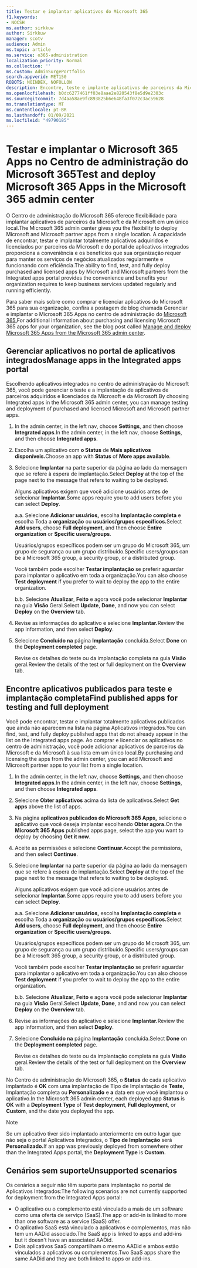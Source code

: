 ```yaml
---
title: Testar e implantar aplicativos do Microsoft 365
f1.keywords:
- NOCSH
ms.author: sirkkuw
author: Sirkkuw
manager: scotv
audience: Admin
ms.topic: article
ms.service: o365-administration
localization_priority: Normal
ms.collection: ''
ms.custom: AdminSurgePortfolio
search.appverid: MET150
ROBOTS: NOINDEX, NOFOLLOW
description: Encontre, teste e implante aplicativos de parceiros da Microsoft e da Microsoft para usuários e grupos em sua organização no portal de aplicativos integrados no centro de administração do Microsoft 365.
ms.openlocfilehash: b0dc6277461ff03e8aae2e820543f8e5d9e2303c
ms.sourcegitcommit: 7d4aa58ae9fc893825b6e648fa3f072c3ac59628
ms.translationtype: MT
ms.contentlocale: pt-BR
ms.lasthandoff: 01/09/2021
ms.locfileid: "49790185"
---
```

# <a name="test-and-deploy-microsoft-365-apps-in-the-microsoft-365-admin-center"></a><span data-ttu-id="bc76d-103">Testar e implantar o Microsoft 365 Apps no Centro de administração do Microsoft 365</span><span class="sxs-lookup"><span data-stu-id="bc76d-103">Test and deploy Microsoft 365 Apps in the Microsoft 365 admin center</span></span>

<span data-ttu-id="bc76d-104">O Centro de administração do Microsoft 365 oferece flexibilidade para implantar aplicativos de parceiros da Microsoft e da Microsoft em um único local.</span><span class="sxs-lookup"><span data-stu-id="bc76d-104">The Microsoft 365 admin center gives you the flexibility to deploy Microsoft and Microsoft partner apps from a single location.</span></span> <span data-ttu-id="bc76d-105">A capacidade de encontrar, testar e implantar totalmente aplicativos adquiridos e licenciados por parceiros da Microsoft e do portal de aplicativos integrados proporciona a conveniência e os benefícios que sua organização requer para manter os serviços de negócios atualizados regularmente e funcionando com eficiência.</span><span class="sxs-lookup"><span data-stu-id="bc76d-105">The ability to find, test, and fully deploy purchased and licensed apps by Microsoft and Microsoft partners from the Integrated apps portal provides the convenience and benefits your organization requires to keep business services updated regularly and running efficiently.</span></span>  

<span data-ttu-id="bc76d-106">Para saber mais sobre como comprar e licenciar aplicativos do Microsoft 365 para sua organização, confira a postagem de blog chamada Gerenciar e implantar o Microsoft 365 Apps no centro de administração do [Microsoft 365.](https://techcommunity.microsoft.com/t5/microsoft-365-blog/manage-and-deploy-microsoft-365-apps-from-the-microsoft-365/ba-p/1194324)</span><span class="sxs-lookup"><span data-stu-id="bc76d-106">For additional information about purchasing and licensing Microsoft 365 apps for your organization, see the blog post called [Manage and deploy Microsoft 365 Apps from the Microsoft 365 admin center](https://techcommunity.microsoft.com/t5/microsoft-365-blog/manage-and-deploy-microsoft-365-apps-from-the-microsoft-365/ba-p/1194324).</span></span>
  
## <a name="manage-apps-in-the-integrated-apps-portal"></a><span data-ttu-id="bc76d-107">Gerenciar aplicativos no portal de aplicativos integrados</span><span class="sxs-lookup"><span data-stu-id="bc76d-107">Manage apps in the Integrated apps portal</span></span>

<span data-ttu-id="bc76d-108">Escolhendo aplicativos integrados no centro de administração do Microsoft 365, você pode gerenciar o teste e a implantação de aplicativos de parceiros adquiridos e licenciados da Microsoft e da Microsoft.</span><span class="sxs-lookup"><span data-stu-id="bc76d-108">By choosing Integrated apps in the Microsoft 365 admin center, you can manage testing and deployment of purchased and licensed Microsoft and Microsoft partner apps.</span></span> 

1. <span data-ttu-id="bc76d-109">In the admin center, in the left nav, choose **Settings**, and then choose **Integrated apps**.</span><span class="sxs-lookup"><span data-stu-id="bc76d-109">In the admin center, in the left nav, choose **Settings**, and then choose **Integrated apps**.</span></span> 

2. <span data-ttu-id="bc76d-110">Escolha um aplicativo com **o Status** de **Mais aplicativos disponíveis.**</span><span class="sxs-lookup"><span data-stu-id="bc76d-110">Choose an app with **Status** of **More apps available**.</span></span>

3. <span data-ttu-id="bc76d-111">Selecione **Implantar** na parte superior da página ao lado da mensagem que se refere à espera de implantação.</span><span class="sxs-lookup"><span data-stu-id="bc76d-111">Select **Deploy** at the top of the page next to the message that refers to waiting to be deployed.</span></span>

    <span data-ttu-id="bc76d-112">Alguns aplicativos exigem que você adicione usuários antes de selecionar **Implantar.**</span><span class="sxs-lookup"><span data-stu-id="bc76d-112">Some apps require you to add users before you can select **Deploy**.</span></span>

    <span data-ttu-id="bc76d-113">a.</span><span class="sxs-lookup"><span data-stu-id="bc76d-113">a.</span></span> <span data-ttu-id="bc76d-114">Selecione **Adicionar usuários,** escolha **Implantação completa** e escolha Toda a **organização** ou **usuários/grupos específicos.**</span><span class="sxs-lookup"><span data-stu-id="bc76d-114">Select **Add users**, choose **Full deployment**, and then choose **Entire organization** or **Specific users/groups**.</span></span>

    <span data-ttu-id="bc76d-115">Usuários/grupos específicos podem ser um grupo do Microsoft 365, um grupo de segurança ou um grupo distribuído.</span><span class="sxs-lookup"><span data-stu-id="bc76d-115">Specific users/groups can be a Microsoft 365 group, a security group, or a distributed group.</span></span>

    <span data-ttu-id="bc76d-116">Você também pode escolher **Testar implantação** se preferir aguardar para implantar o aplicativo em toda a organização.</span><span class="sxs-lookup"><span data-stu-id="bc76d-116">You can also choose **Test deployment** if you prefer to wait to deploy the app to the entire organization.</span></span>

    <span data-ttu-id="bc76d-117">b.</span><span class="sxs-lookup"><span data-stu-id="bc76d-117">b.</span></span> <span data-ttu-id="bc76d-118">Selecione **Atualizar**, **Feito** e agora você pode selecionar **Implantar** na guia **Visão** Geral.</span><span class="sxs-lookup"><span data-stu-id="bc76d-118">Select **Update**, **Done**, and now you can select **Deploy** on the **Overview** tab.</span></span>  

4. <span data-ttu-id="bc76d-119">Revise as informações do aplicativo e selecione **Implantar.**</span><span class="sxs-lookup"><span data-stu-id="bc76d-119">Review the app information, and then select **Deploy**.</span></span> 

5. <span data-ttu-id="bc76d-120">Selecione **Concluído na** página **Implantação** concluída.</span><span class="sxs-lookup"><span data-stu-id="bc76d-120">Select **Done** on the **Deployment completed** page.</span></span> 

    <span data-ttu-id="bc76d-121">Revise os detalhes do teste ou da implantação completa na guia **Visão** geral.</span><span class="sxs-lookup"><span data-stu-id="bc76d-121">Review the details of the test or full deployment on the **Overview** tab.</span></span>

## <a name="find-published-apps-for-testing-and-full-deployment"></a><span data-ttu-id="bc76d-122">Encontre aplicativos publicados para teste e implantação completa</span><span class="sxs-lookup"><span data-stu-id="bc76d-122">Find published apps for testing and full deployment</span></span> 

<span data-ttu-id="bc76d-123">Você pode encontrar, testar e implantar totalmente aplicativos publicados que ainda não aparecem na lista na página Aplicativos integrados.</span><span class="sxs-lookup"><span data-stu-id="bc76d-123">You can find, test, and fully deploy published apps that do not already appear in the list on the Integrated apps page.</span></span> <span data-ttu-id="bc76d-124">Ao comprar e licenciar os aplicativos no centro de administração, você pode adicionar aplicativos de parceiros da Microsoft e da Microsoft à sua lista em um único local.</span><span class="sxs-lookup"><span data-stu-id="bc76d-124">By purchasing and licensing the apps from the admin center, you can add Microsoft and Microsoft partner apps to your list from a single location.</span></span>

1. <span data-ttu-id="bc76d-125">In the admin center, in the left nav, choose **Settings**, and then choose **Integrated apps**.</span><span class="sxs-lookup"><span data-stu-id="bc76d-125">In the admin center, in the left nav, choose **Settings**, and then choose **Integrated apps**.</span></span> 

2. <span data-ttu-id="bc76d-126">Selecione **Obter aplicativos** acima da lista de aplicativos.</span><span class="sxs-lookup"><span data-stu-id="bc76d-126">Select **Get apps** above the list of apps.</span></span>

3. <span data-ttu-id="bc76d-127">Na página **aplicativos publicados do Microsoft 365 Apps,** selecione o aplicativo que você deseja implantar escolhendo **Obter agora.**</span><span class="sxs-lookup"><span data-stu-id="bc76d-127">On the **Microsoft 365 Apps** published apps page, select the app you want to deploy by choosing **Get it now**.</span></span>

4. <span data-ttu-id="bc76d-128">Aceite as permissões e selecione **Continuar.**</span><span class="sxs-lookup"><span data-stu-id="bc76d-128">Accept the permissions, and then select **Continue**.</span></span>

5. <span data-ttu-id="bc76d-129">Selecione **Implantar** na parte superior da página ao lado da mensagem que se refere à espera de implantação.</span><span class="sxs-lookup"><span data-stu-id="bc76d-129">Select **Deploy** at the top of the page next to the message that refers to waiting to be deployed.</span></span>

    <span data-ttu-id="bc76d-130">Alguns aplicativos exigem que você adicione usuários antes de selecionar **Implantar.**</span><span class="sxs-lookup"><span data-stu-id="bc76d-130">Some apps require you to add users before you can select **Deploy**.</span></span>

    <span data-ttu-id="bc76d-131">a.</span><span class="sxs-lookup"><span data-stu-id="bc76d-131">a.</span></span> <span data-ttu-id="bc76d-132">Selecione **Adicionar usuários,** escolha **Implantação completa** e escolha Toda a **organização** ou **usuários/grupos específicos.**</span><span class="sxs-lookup"><span data-stu-id="bc76d-132">Select **Add users**, choose **Full deployment**, and then choose **Entire organization** or **Specific users/groups**.</span></span>

    <span data-ttu-id="bc76d-133">Usuários/grupos específicos podem ser um grupo do Microsoft 365, um grupo de segurança ou um grupo distribuído.</span><span class="sxs-lookup"><span data-stu-id="bc76d-133">Specific users/groups can be a Microsoft 365 group, a security group, or a distributed group.</span></span>

    <span data-ttu-id="bc76d-134">Você também pode escolher **Testar implantação** se preferir aguardar para implantar o aplicativo em toda a organização.</span><span class="sxs-lookup"><span data-stu-id="bc76d-134">You can also choose **Test deployment** if you prefer to wait to deploy the app to the entire organization.</span></span>

    <span data-ttu-id="bc76d-135">b.</span><span class="sxs-lookup"><span data-stu-id="bc76d-135">b.</span></span> <span data-ttu-id="bc76d-136">Selecione **Atualizar**, **Feito** e agora você pode selecionar **Implantar** na guia **Visão** Geral.</span><span class="sxs-lookup"><span data-stu-id="bc76d-136">Select **Update**, **Done**, and and now you can select **Deploy** on the **Overview** tab.</span></span>  

6. <span data-ttu-id="bc76d-137">Revise as informações do aplicativo e selecione **Implantar.**</span><span class="sxs-lookup"><span data-stu-id="bc76d-137">Review the app information, and then select **Deploy**.</span></span> 

7. <span data-ttu-id="bc76d-138">Selecione **Concluído na** página **Implantação** concluída.</span><span class="sxs-lookup"><span data-stu-id="bc76d-138">Select **Done** on the **Deployment completed** page.</span></span> 

    <span data-ttu-id="bc76d-139">Revise os detalhes do teste ou da implantação completa na guia **Visão** geral.</span><span class="sxs-lookup"><span data-stu-id="bc76d-139">Review the details of the test or full deployment on the **Overview** tab.</span></span>

<span data-ttu-id="bc76d-140">No Centro de administração do Microsoft 365, o **Status** de cada aplicativo implantado é **OK** com uma implantação de Tipo de Implantação de **Teste,** Implantação completa ou **Personalizado** e **a** data em que você implantou o aplicativo.</span><span class="sxs-lookup"><span data-stu-id="bc76d-140">In the Microsoft 365 admin center, each deployed app **Status** is **OK** with a **Deployment Type** of **Test deployment**, **Full deployment**, or **Custom**, and the date you deployed the app.</span></span>

> [!NOTE]
> <span data-ttu-id="bc76d-141">Se um aplicativo tiver sido implantado anteriormente em outro lugar que não seja o portal Aplicativos Integrados, o **Tipo de Implantação** será **Personalizado.**</span><span class="sxs-lookup"><span data-stu-id="bc76d-141">If an app was previously deployed from somewhere other than the Integrated Apps portal, the **Deployment Type** is **Custom.**</span></span>

## <a name="unsupported-scenarios"></a><span data-ttu-id="bc76d-142">Cenários sem suporte</span><span class="sxs-lookup"><span data-stu-id="bc76d-142">Unsupported scenarios</span></span>

<span data-ttu-id="bc76d-143">Os cenários a seguir não têm suporte para implantação no portal de Aplicativos Integrados:</span><span class="sxs-lookup"><span data-stu-id="bc76d-143">The following scenarios are not currently supported for deployment from the Integrated Apps portal:</span></span>

- <span data-ttu-id="bc76d-144">O aplicativo ou o complemento está vinculado a mais de um software como uma oferta de serviço (SaaS).</span><span class="sxs-lookup"><span data-stu-id="bc76d-144">The app or add-in is linked to more than one software as a service (SaaS) offer.</span></span>
- <span data-ttu-id="bc76d-145">O aplicativo SaaS está vinculado a aplicativos e complementos, mas não tem um AADid associado.</span><span class="sxs-lookup"><span data-stu-id="bc76d-145">The SaaS app is linked to apps and add-ins but it doesn't have an associated AADid.</span></span>
- <span data-ttu-id="bc76d-146">Dois aplicativos SaaS compartilham o mesmo AADid e ambos estão vinculados a aplicativos ou complementos.</span><span class="sxs-lookup"><span data-stu-id="bc76d-146">Two SaaS apps share the same AADid and they are both linked to apps or add-ins.</span></span>
  